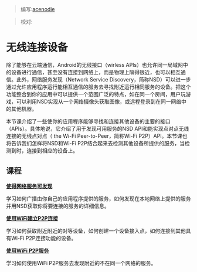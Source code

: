 > 编写:[acenodie](https://github.com/)

> 校对:

# 无线连接设备

  除了能够在云端通信，Android的无线接口（wirless APIs）也允许同一局域网中的设备进行通信，甚至没有连接到网络上，而是物理上隔得很近，也可以相互通信。此外，网络服务发现（Network Service Discovery，简称NSD）可以进一步通过允许应用程序运行能相互通信的服务去寻找附近运行相同服务的设备。把这个功能整合到你的应用中可以提供一个范围广泛的特点，如在同一个房间，用户玩游戏，可以利用NSD实现从一个网络摄像头获取图像，或远程登录到在同一网络中的其他机器。

  本节课介绍了一些使你的应用程序能够寻找和连接其他设备的主要的接口（APIs）。具体地说，它介绍了用于发现可用服务的NSD API和能实现点对点无线连接的无线点对点（ the Wi-Fi Peer-to-Peer，简称Wi-Fi P2P）API。本节课也将告诉我们怎样将NSD和Wi-Fi P2P结合起来去检测其他设备所提供的服务，当检测到时，连接到相应的设备上。

## 课程

[**使得网络服务可发现**](nsd.md)

学习如何广播由你自己的应用程序提供的服务，如何发现在本地网络上提供的服务并用NSD获取你将要连接的服务的详细信息。

[**使用WiFi建立P2P连接**](wifi-direct.md)

学习如何获取附近附近的对等设备，如何创建一个设备接入点，如何连接到其他具有Wi-Fi P2P连接功能的设备。

[**使用WiFi P2P服务**](nsd-wifi-index.md)

学习如何使用WiFi P2P服务去发现附近的不在同一个网络的服务。